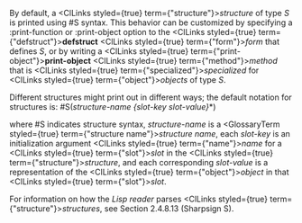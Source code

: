  



By default, a <ClLinks styled={true} term={"structure"}><i>structure</i></ClLinks> of type *S* is printed using #S syntax. This behavior can be customized by specifying a :print-function or :print-object option to the <ClLinks styled={true} term={"defstruct"}><b>defstruct</b></ClLinks> <ClLinks styled={true} term={"form"}><i>form</i></ClLinks> that defines *S*, or by writing a <ClLinks styled={true} term={"print-object"}><b>print-object</b></ClLinks> <ClLinks styled={true} term={"method"}><i>method</i></ClLinks> that is <ClLinks styled={true} term={"specialized"}><i>specialized</i></ClLinks> for <ClLinks styled={true} term={"object"}><i>objects</i></ClLinks> of type *S*. 



Different structures might print out in different ways; the default notation for structures is: #S(*structure-name \{slot-key slot-value\}*\*) 



where #S indicates structure syntax, *structure-name* is a <GlossaryTerm styled={true} term={"structure name"}><i>structure name</i></GlossaryTerm>, each *slot-key* is an initialization argument <ClLinks styled={true} term={"name"}><i>name</i></ClLinks> for a <ClLinks styled={true} term={"slot"}><i>slot</i></ClLinks> in the <ClLinks styled={true} term={"structure"}><i>structure</i></ClLinks>, and each corresponding *slot-value* is a representation of the <ClLinks styled={true} term={"object"}><i>object</i></ClLinks> in that <ClLinks styled={true} term={"slot"}><i>slot</i></ClLinks>. 



For information on how the *Lisp reader* parses <ClLinks styled={true} term={"structure"}><i>structures</i></ClLinks>, see Section 2.4.8.13 (Sharpsign S). 



 



 



